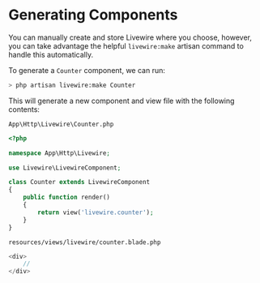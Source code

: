 # Generating Components

You can manually create and store Livewire where you choose, however, you can take advantage the helpful `livewire:make` artisan command to handle this automatically.

To generate a `Counter` component, we can run:
```bash
> php artisan livewire:make Counter
```

This will generate a new component and view file with the following contents:

`App\Http\Livewire\Counter.php`
```php
<?php

namespace App\Http\Livewire;

use Livewire\LivewireComponent;

class Counter extends LivewireComponent
{
    public function render()
    {
        return view('livewire.counter');
    }
}
```

`resources/views/livewire/counter.blade.php`
```php
<div>
    //
</div>
```
